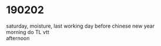 # 190202

saturday, moisture, last working day before chinese new year  
morning do TL vtt   
afternoon   
